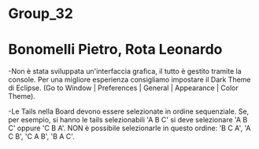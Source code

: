 # Group_32
# Bonomelli Pietro, Rota Leonardo

-Non è stata sviluppata un'interfaccia grafica, il tutto è gestito tramite la console.
  Per una migliore esperienza consigliamo impostare il Dark Theme di Eclipse. 
  (Go to Window | Preferences | General | Appearance | Color Theme).

-Le Tails nella Board devono essere selezionate in ordine sequenziale. 
  Se, per esempio, si hanno le tails selezionabili 'A B C' si deve selezionare 'A B C' oppure 'C B A'. 
  NON è possibile selezionarle in questo ordine: 'B C A', 'A C B', 'C A B', 'B A C'.
  
